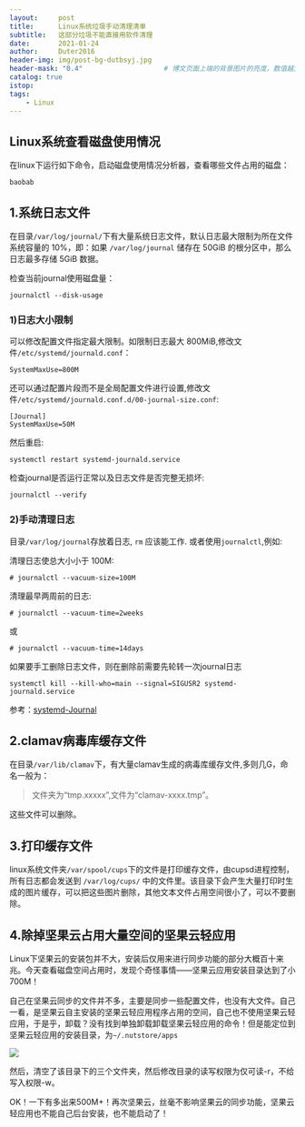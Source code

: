 ```yaml
---
layout:     post
title:      Linux系统垃圾手动清理清单
subtitle:   这部分垃圾不能直接用软件清理
date:       2021-01-24
author:     Duter2016
header-img: img/post-bg-dutbsyj.jpg
header-mask: "0.4"                    # 博文页面上端的背景图片的亮度，数值越大越黑暗
catalog: true
istop: 
tags:
    - Linux
---
```


## Linux系统查看磁盘使用情况

 在linux下运行如下命令，启动磁盘使用情况分析器，查看哪些文件占用的磁盘：

```
baobab
```

## 1.系统日志文件

在目录`/var/log/journal/`下有大量系统日志文件，默认日志最大限制为所在文件系统容量的 10%，即：如果 `/var/log/journal` 储存在 50GiB 的根分区中，那么日志最多存储 5GiB 数据。

检查当前journal使用磁盘量：

```
journalctl --disk-usage
```

### 1)日志大小限制
可以修改配置文件指定最大限制。如限制日志最大 800MiB,修改文件`/etc/systemd/journald.conf`：

```
SystemMaxUse=800M
```

还可以通过配置片段而不是全局配置文件进行设置,修改文件`/etc/systemd/journald.conf.d/00-journal-size.conf`:

```
[Journal]
SystemMaxUse=50M
```

然后重启:
```
systemctl restart systemd-journald.service
```

检查journal是否运行正常以及日志文件是否完整无损坏:
```
journalctl --verify
```

### 2)手动清理日志
目录`/var/log/journal`存放着日志, `rm` 应该能工作. 或者使用`journalctl`,例如:

清理日志使总大小小于 100M:

```
# journalctl --vacuum-size=100M
```

清理最早两周前的日志:

```
# journalctl --vacuum-time=2weeks
```
或
```
# journalctl --vacuum-time=14days
```

如果要手工删除日志文件，则在删除前需要先轮转一次journal日志
```
systemctl kill --kill-who=main --signal=SIGUSR2 systemd-journald.service
```

参考：[systemd-Journal](https://wiki.archlinux.org/index.php/Systemd_(%E7%AE%80%E4%BD%93%E4%B8%AD%E6%96%87)/Journal_(%E7%AE%80%E4%BD%93%E4%B8%AD%E6%96%87)#%E6%97%A5%E5%BF%97%E5%A4%A7%E5%B0%8F%E9%99%90%E5%88%B6)


## 2.clamav病毒库缓存文件

在目录`/var/lib/clamav`下，有大量clamav生成的病毒库缓存文件,多则几G，命名一般为：

> 文件夹为“tmp.xxxxx”,文件为“clamav-xxxx.tmp”。

这些文件可以删除。

## 3.打印缓存文件

linux系统文件夹`/var/spool/cups`下的文件是打印缓存文件，由cupsd进程控制，所有日志都会发送到 `/var/log/cups/` 中的文件里。该目录下会产生大量打印时生成的图片缓存，可以把这些图片删除，其他文本文件占用空间很小了，可以不要删除。

## 4.除掉坚果云占用大量空间的坚果云轻应用

Linux下坚果云的安装包并不大，安装后仅用来进行同步功能的部分大概百十来兆。今天查看磁盘空间占用时，发现个奇怪事情——坚果云应用安装目录达到了小700M！

自己在坚果云同步的文件并不多，主要是同步一些配置文件，也没有大文件。自己一看，是坚果云自主安装的坚果云轻应用程序占用的空间，自己也不使用坚果云轻应用，于是乎，卸载？没有找到单独卸载卸载坚果云轻应用的命令！但是能定位到坚果云轻应用的安装目录，为`~/.nutstore/apps`

 ![](https://cdn.jsdelivr.net/gh/Duter2016/GitNote-images/Images/2021/01/202103301849589208_20210330184940.png)

然后，清空了该目录下的三个文件夹，然后修改目录的读写权限为仅可读-r，不给写入权限-w。

OK！一下有多出来500M+！再次坚果云，丝毫不影响坚果云的同步功能，坚果云轻应用也不能自己后台安装，也不能启动了！



